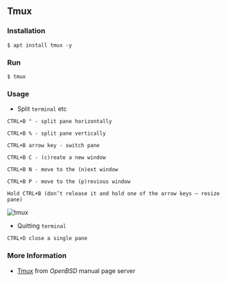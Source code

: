 ## Tmux

### Installation
```
$ apt install tmux -y
```

### Run
```
$ tmux
```

### Usage
* Split `terminal` etc
```
CTRL+B " - split pane horizontally

CTRL+B % - split pane vertically

CTRL+B arrow key - switch pane

CTRL+B C - (c)reate a new window

CTRL+B N - move to the (n)ext window

CTRL+B P - move to the (p)revious window

Hold CTRL+B (don’t release it and hold one of the arrow keys — resize pane)
```
![tmux](https://i.ibb.co/GH5RtsW/tmux.jpg)

* Quitting `terminal`
```
CTRL+D close a single pane
```

### More Information
* [Tmux](https://man.openbsd.org/OpenBSD-current/man1/tmux.1) from _OpenBSD_ manual page server
